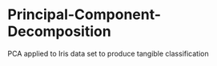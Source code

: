 # Principal-Component-Decomposition
PCA applied to Iris data set to produce tangible classification
